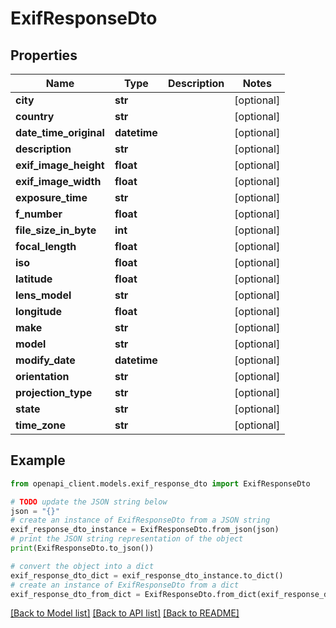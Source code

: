 # ExifResponseDto


## Properties

Name | Type | Description | Notes
------------ | ------------- | ------------- | -------------
**city** | **str** |  | [optional] 
**country** | **str** |  | [optional] 
**date_time_original** | **datetime** |  | [optional] 
**description** | **str** |  | [optional] 
**exif_image_height** | **float** |  | [optional] 
**exif_image_width** | **float** |  | [optional] 
**exposure_time** | **str** |  | [optional] 
**f_number** | **float** |  | [optional] 
**file_size_in_byte** | **int** |  | [optional] 
**focal_length** | **float** |  | [optional] 
**iso** | **float** |  | [optional] 
**latitude** | **float** |  | [optional] 
**lens_model** | **str** |  | [optional] 
**longitude** | **float** |  | [optional] 
**make** | **str** |  | [optional] 
**model** | **str** |  | [optional] 
**modify_date** | **datetime** |  | [optional] 
**orientation** | **str** |  | [optional] 
**projection_type** | **str** |  | [optional] 
**state** | **str** |  | [optional] 
**time_zone** | **str** |  | [optional] 

## Example

```python
from openapi_client.models.exif_response_dto import ExifResponseDto

# TODO update the JSON string below
json = "{}"
# create an instance of ExifResponseDto from a JSON string
exif_response_dto_instance = ExifResponseDto.from_json(json)
# print the JSON string representation of the object
print(ExifResponseDto.to_json())

# convert the object into a dict
exif_response_dto_dict = exif_response_dto_instance.to_dict()
# create an instance of ExifResponseDto from a dict
exif_response_dto_from_dict = ExifResponseDto.from_dict(exif_response_dto_dict)
```
[[Back to Model list]](../README.md#documentation-for-models) [[Back to API list]](../README.md#documentation-for-api-endpoints) [[Back to README]](../README.md)


